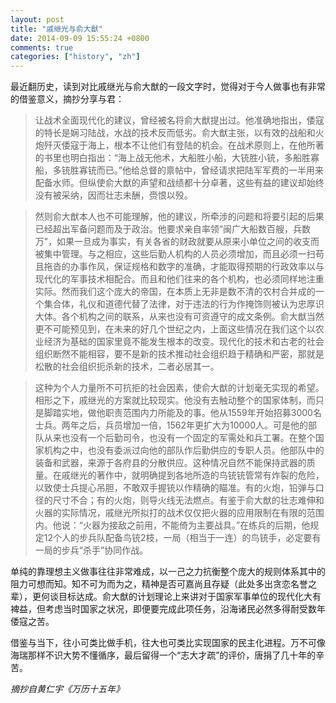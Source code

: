 ```yaml
---
layout: post
title: "戚继光与俞大猷"
date: 2014-09-09 15:55:24 +0800
comments: true
categories: ["history", "zh"]
---
```


最近翻历史，读到对比戚继光与俞大猷的一段文字时，觉得对于今人做事也有非常的借鉴意义，摘抄分享与君：

> 让战术全面现代化的建议，曾经被名将俞大猷提出过。他准确地指出，倭寇的特长是娴习陆战，水战的技术反而低劣。俞大猷主张，以有效的战船和火炮歼灭倭寇于海上，根本不让他们有登陆的机会。在战术原则上，在他所著的书里也明白指出：“海上战无他术，大船胜小船，大铳胜小铳，多船胜寡船，多铳胜寡铳而已。”他给总督的禀帖中，曾经请求把陆军军费的一半用来配备水师。但纵使俞大猷的声望和战绩都十分卓著，这些有益的建议却始终没有被采纳，因而壮志未酬，赍恨以殁。

> 然则俞大猷本人也不可能理解，他的建议，所牵涉的问题和将要引起的后果已经超出军备问题而及于政治。他要求亲自率领“闽广大船数百艘，兵数万”，如果一旦成为事实，有关各省的财政就要从原来小单位之间的收支而被集中管理。与之相应，这些后勤人机构的人员必须增加，而且必须一扫苟且拖沓的办事作风，保证规格和数字的准确，才能取得预期的行政效率以与现代化的军事技术相配合。而且和他们往来的各个机构，也必须同样地注重实际。然而我们这个庞大的帝国，在本质上无非是数不清的农村合并成的一个集合体，礼仪和道德代替了法律，对于违法的行为作掩饰则被认为忠厚识大体。各个机构之间的联系，从来也没有可资遵守的成文条例。俞大猷当然更不可能预见到，在未来的好几个世纪之内，上面这些情况在我们这个以农业经济为基础的国家里竟不能发生根本的改变。现代化的技术和古老的社会组织断然不能相容，要不是新的技术推动社会组织趋于精确和严密，那就是松散的社会组织扼杀新的技术，二者必居其一。

> 这种为个人力量所不可抗拒的社会因素，使俞大猷的计划毫无实现的希望。相形之下，戚继光的方案就比较现实。他没有去触动整个的国家体制，而只是脚踏实地，做他职责范围内力所能及的事。他从1559年开始招募3000名士兵。两年之后，兵员增加一倍，1562年更扩大为10000人。可是他的部队从来也没有一个后勤司令，也没有一个固定的军需处和兵工署。在整个国家机构之中，也没有委派过向他的部队作后勤供应的专职人员。他部队中的装备和武器，来源于各府县的分散供应。这种情况自然不能保持武器的质量。在戚继光的著作中，就明确提到各地所造的鸟铳铳管常有炸裂的危险，以致使士兵提心吊胆，不敢双手握铳以作精确的瞄准。有的火炮，铅弹与口径的尺寸不合；有的火炮，则导火线无法燃点。有鉴于俞大猷的壮志难伸和火器的实际情况，戚继光所拟打的战术仅仅把火器的应用限制在有限的范围内。他说：“火器为接敌之前用，不能倚为主要战具。”在练兵的后期，他规定12个人的步兵队配备鸟铳2枝，一局（相当于一连）的鸟铳手，必定要有一局的步兵“杀手”协同作战。

单纯的靠理想主义做事往往非常难成，以一己之力抗衡整个庞大的规则体系其中的阻力可想而知。知不可为而为之，精神是否可嘉尚且存疑（此处多出贪恋名誉之辈），更何谈目标达成。俞大猷的计划理论上来讲对于国家军事单位的现代化大有裨益，但考虑当时国家之状况，即便要完成此项任务，沿海诸民必然多得耐受数年倭寇之苦。

借鉴与当下，往小可类比做手机，往大也可类比实现国家的民主化进程。万不可像海瑞那样不识大势不懂循序，最后留得一个“志大才疏”的评价，唐捐了几十年的辛苦。

_摘抄自黄仁宇《万历十五年》_
